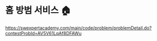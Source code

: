 # 홈 방범 서비스 🏠

https://swexpertacademy.com/main/code/problem/problemDetail.do?contestProbId=AV5V61LqAf8DFAWu
